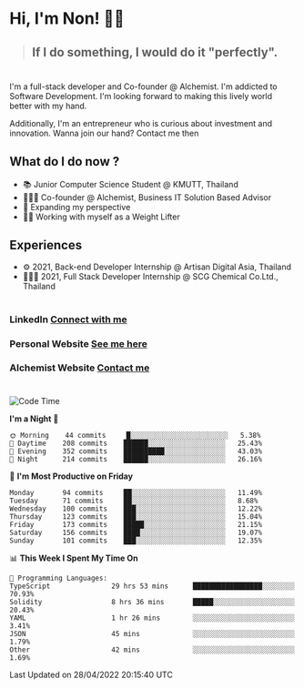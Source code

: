 # Hi, I'm Non! 🖐🏻

> ## If I do something, I would do it "perfectly".

#

I'm a full-stack developer and Co-founder @ Alchemist. I'm addicted to Software Development. I'm looking forward to making this lively world better with my hand.

Additionally, I'm an entrepreneur who is curious about investment and innovation. Wanna join our hand? Contact me then

## What do I do now ?

- 📚 Junior Computer Science Student @ KMUTT, Thailand
- 🧑🏻‍💻 Co-founder @ Alchemist, Business IT Solution Based Advisor
- 🌈 Expanding my perspective
- 🏋🏻 Working with myself as a Weight Lifter

## Experiences

- ⚙️ 2021, Back-end Developer Internship @ Artisan Digital Asia, Thailand
- 🧑🏻‍💻 2021, Full Stack Developer Internship @ SCG Chemical Co.Ltd., Thailand

#

### LinkedIn [Connect with me](https://www.linkedin.com/in/non-nontra/)

### Personal Website [See me here](https://nonnontra.com/)

### Alchemist Website [Contact me](https://alchemist-softwarehouse.co/)

#

<!--START_SECTION:waka-->
![Code Time](http://img.shields.io/badge/Code%20Time-1%2C629%20hrs%2040%20mins-blue)

**I'm a Night 🦉** 

```text
🌞 Morning    44 commits     █░░░░░░░░░░░░░░░░░░░░░░░░   5.38% 
🌆 Daytime    208 commits    ██████░░░░░░░░░░░░░░░░░░░   25.43% 
🌃 Evening    352 commits    ██████████░░░░░░░░░░░░░░░   43.03% 
🌙 Night      214 commits    ██████░░░░░░░░░░░░░░░░░░░   26.16%

```
📅 **I'm Most Productive on Friday** 

```text
Monday       94 commits     ██░░░░░░░░░░░░░░░░░░░░░░░   11.49% 
Tuesday      71 commits     ██░░░░░░░░░░░░░░░░░░░░░░░   8.68% 
Wednesday    100 commits    ███░░░░░░░░░░░░░░░░░░░░░░   12.22% 
Thursday     123 commits    ███░░░░░░░░░░░░░░░░░░░░░░   15.04% 
Friday       173 commits    █████░░░░░░░░░░░░░░░░░░░░   21.15% 
Saturday     156 commits    ████░░░░░░░░░░░░░░░░░░░░░   19.07% 
Sunday       101 commits    ███░░░░░░░░░░░░░░░░░░░░░░   12.35%

```


📊 **This Week I Spent My Time On** 

```text
💬 Programming Languages: 
TypeScript               29 hrs 53 mins      █████████████████░░░░░░░░   70.93% 
Solidity                 8 hrs 36 mins       █████░░░░░░░░░░░░░░░░░░░░   20.43% 
YAML                     1 hr 26 mins        ░░░░░░░░░░░░░░░░░░░░░░░░░   3.41% 
JSON                     45 mins             ░░░░░░░░░░░░░░░░░░░░░░░░░   1.79% 
Other                    42 mins             ░░░░░░░░░░░░░░░░░░░░░░░░░   1.69%

```


 Last Updated on 28/04/2022 20:15:40 UTC
<!--END_SECTION:waka-->
